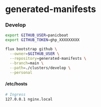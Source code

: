 # generated-manifests

### Develop

```sh
export GITHUB_USER=panicboat
export GITHUB_TOKEN=ghp_XXXXXXXXX
```

```sh
flux bootstrap github \
  --owner=$GITHUB_USER \
  --repository=generated-manifests \
  --branch=main \
  --path=./clusters/develop \
  --personal
```

#### /etc/hosts
```sh
# Ingress
127.0.0.1 nginx.local
```
